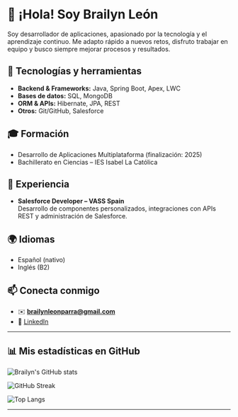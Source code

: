 # 👋 ¡Hola! Soy Brailyn León

Soy desarrollador de aplicaciones, apasionado por la tecnología y el aprendizaje continuo. Me adapto rápido a nuevos retos, disfruto trabajar en equipo y busco siempre mejorar procesos y resultados.  

## 🚀 Tecnologías y herramientas
- **Backend & Frameworks:** Java, Spring Boot, Apex, LWC  
- **Bases de datos:** SQL, MongoDB  
- **ORM & APIs:** Hibernate, JPA, REST  
- **Otros:** Git/GitHub, Salesforce  

## 🎓 Formación
- Desarrollo de Aplicaciones Multiplataforma (finalización: 2025)  
- Bachillerato en Ciencias – IES Isabel La Católica  

## 💼 Experiencia
- **Salesforce Developer – VASS Spain**  
  Desarrollo de componentes personalizados, integraciones con APIs REST y administración de Salesforce.  

## 🌍 Idiomas
- Español (nativo)  
- Inglés (B2)  

## 📫 Conecta conmigo
- ✉️ **brailynleonparra@gmail.com**  
- 🔗 [LinkedIn](https://www.linkedin.com/in/brailyn-leon-parra-18a425336)  

---

## 📊 Mis estadísticas en GitHub

![Brailyn's GitHub stats](https://github-readme-stats.vercel.app/api?username=Brailynlp&show_icons=true&theme=tokyonight)  

![GitHub Streak](https://streak-stats.demolab.com?user=Brailynlp&theme=tokyonight)  

![Top Langs](https://github-readme-stats.vercel.app/api/top-langs/?username=Brailynlp&layout=compact&theme=tokyonight)  

---
